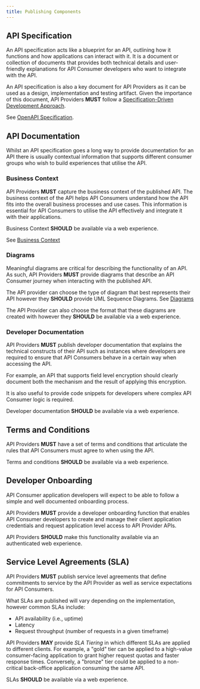 ```yaml
---
title: Publishing Components
---
```


## API Specification

An API specification acts like a blueprint for an API, outlining how it functions and how applications can interact with it. It is a document or collection of documents that provides both technical details and user-friendly explanations for API Consumer developers who want to integrate with the API.

<ApiStandard id="HNZAS_MUST_USE_SPECDRIVEN_DEVELOPMENT" type="MUST" toolTip="API Providers MUST follow a Specification-Driven Development Approach.">An API specification is also a key document for API Providers as it can be used as a design, implementation and testing artifact. Given the importance of this document, API Providers **MUST** follow a [Specification-Driven Development Approach](/api-development/Synchronous%20APIs/API%20Design#design-driven-development).</ApiStandard>

See [OpenAPI Specification](./openapi-specifications).

## API Documentation

Whilst an API specification goes a long way to provide documentation for an API there is usually contextual information that supports different consumer groups who wish to build experiences that utilise the API.

### Business Context

<ApiStandard id="HNZAS_MUST_PUBLISH_BUSINESS_CONTEXT" type="MUST" toolTip="API Providers MUST publish business context of the API.">API Providers **MUST** capture the business context of the published API. The business context of the API helps API Consumers understand how the API fits into the overall business processes and use cases. This information is essential for API Consumers to utilise the API effectively and integrate it with their applications.</ApiStandard>

<ApiStandard id="HNZAS_SHOULD_PROVIDE_WEB_BUSINESS_CONTEXT" type="SHOULD" toolTip="API Providers SHOULD publish business context of the API via a web experience.">Business Context **SHOULD** be available via a web experience.</ApiStandard>

See [Business Context](./07-BusinessContext.md)

### Diagrams

<ApiStandard id="HNZAS_MUST_PROVIDE_DIAGRAMS" type="MUST" toolTip="API Providers MUST provide diagrams.">Meaningful diagrams are critical for describing the functionality of an API. As such, API Providers **MUST** provide diagrams that describe an API Consumer journey when interacting with the published API.</ApiStandard>

<ApiStandard id="HNZAS_SHOULD_PROVIDE_UML_SEQUENCE_DIAGRAMS" type="SHOULD" toolTip="API Providers SHOULD provide UML sequence diagrams.">The API provider can choose the type of diagram that best represents their API however they **SHOULD** provide UML Sequence Diagrams. See [Diagrams](./Diagrams)</ApiStandard>

<ApiStandard id="HNZAS_SHOULD_PROVIDE_WEB_DIAGRAMS" type="SHOULD" toolTip="API Providers SHOULD publish diagrams of the API via a web experience.">The API Provider can also choose the format that these diagrams are created with however they **SHOULD** be available via a web experience.</ApiStandard>

### Developer Documentation

<ApiStandard id="HNZAS_MUST_PUBLISH_DEVELOPER_DOCUMENTATION" type="MUST" toolTip="API Providers MUST provide developer documentation.">API Providers **MUST** publish developer documentation that explains the technical constructs of their API such as instances where developers are required to ensure that API Consumers behave in a certain way when accessing the API.</ApiStandard>

For example, an API that supports field level encryption should clearly document both the mechanism and the result of applying this encryption.

It is also useful to provide code snippets for developers where complex API Consumer logic is required.

<ApiStandard id="HNZAS_SHOULD_PROVIDE_DEVELOPER_DOCUMENTATION" type="SHOULD" toolTip="API Providers SHOULD publish developer documentation of the API via a web experience.">Developer documentation **SHOULD** be available via a web experience.</ApiStandard>

## Terms and Conditions

<ApiStandard id="HNZAS_MUST_PROVIDE_TOC" type="MUST" toolTip="API Providers MUST provide terms and conditions.">API Providers **MUST** have a set of terms and conditions that articulate the rules that API Consumers must agree to when using the API.</ApiStandard>

<ApiStandard id="HNZAS_SHOULD_PROVIDE_WEB_TOC" type="SHOULD" toolTip="API Providers SHOULD publish terms and conditions via a web experience.">Terms and conditions **SHOULD** be available via a web experience.</ApiStandard>

## Developer Onboarding

API Consumer application developers will expect to be able to follow a simple and well documented onboarding process.

<ApiStandard id="HNZAS_MUST_PROVIDE_DEV_ONBOARDING" type="MUST" toolTip="API Providers MUST provide a developer onboarding function.">API Providers **MUST** provide a developer onboarding function that enables API Consumer developers to create and manage their client application credentials and request application level access to API Provider APIs.</ApiStandard>

<ApiStandard id="HNZAS_SHOULD_PROVIDE_WEB_ONBOARDING" type="SHOULD" toolTip="API Providers SHOULD provide onboarding information via a web experience.">API Providers **SHOULD** make this functionality available via an authenticated web experience.</ApiStandard>

## Service Level Agreements (SLA)

<ApiStandard id="HNZAS_MUST_PROVIDE_SLAS" type="MUST" toolTip="API Providers MUST provide SLAs for an API.">API Providers **MUST** publish service level agreements that define commitments to service by the API Provider as well as service expectations for API Consumers.</ApiStandard>

What SLAs are published will vary depending on the implementation, however common SLAs include:

- API availability (i.e., uptime)
- Latency
- Request throughput (number of requests in a given timeframe)

<ApiStandard id="HNZAS_MAY_PROVIDE_SLA_TIERING" type="MAY" toolTip="API Providers MAY provide SLA tiering.">API Providers **MAY** provide _SLA Tiering_ in which different SLAs are applied to different clients. For example, a "gold" tier can be applied to a high-value consumer-facing application to grant higher request quotas and faster response times. Conversely, a "bronze" tier could be applied to a non-critical back-office application consuming the same API.</ApiStandard>

<ApiStandard id="HNZAS_SHOULD_PROVIDE_WEB_SLA" type="SHOULD" toolTip="API Providers SHOULD provide SLAs via a web experience.">SLAs **SHOULD** be available via a web experience.</ApiStandard>
